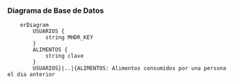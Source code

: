 ### Diagrama de Base de Datos
```mermaid
    erDiagram
        USUARIOS {
            string MHDR_KEY
        }
        ALIMENTOS {
            string clave
        }
        USUARIOS}|..|{ALIMENTOS: Alimentos consumidos por una persona el dia anterior
```